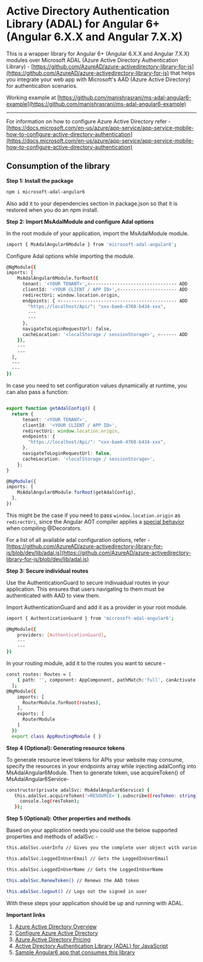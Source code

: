 # Active Directory Authentication Library (ADAL) for Angular 6+ (Angular 6.X.X and Angular 7.X.X)

This is a wrapper library for Angular 6+ (Angular 6.X.X and Angular 7.X.X) modules over Microsoft ADAL (Azure Active Directory Authentication Library) - [https://github.com/AzureAD/azure-activedirectory-library-for-js](https://github.com/AzureAD/azure-activedirectory-library-for-js) that helps you integrate your web app with Microsoft's AAD (Azure Active Directory) for authentication scenarios.

Working example at [https://github.com/manishrasrani/ms-adal-angular6-example](https://github.com/manishrasrani/ms-adal-angular6-example)

___

For information on how to configure Azure Active Directory refer - [https://docs.microsoft.com/en-us/azure/app-service/app-service-mobile-how-to-configure-active-directory-authentication](https://docs.microsoft.com/en-us/azure/app-service/app-service-mobile-how-to-configure-active-directory-authentication)

<h2>Consumption of the library</h2>

  **Step 1: Install the package**
```bash
npm i microsoft-adal-angular6
```
Also add it to your dependencies section in package.json so that it is restored when you do an npm install.

**Step 2: Import MsAdalModule and configure Adal options**

 In the root module of your application, import the MsAdalModule module.
```bash
import { MsAdalAngular6Module } from 'microsoft-adal-angular6';
```
Configure Adal options while importing the module.
```bash
@NgModule({
imports: [
    MsAdalAngular6Module.forRoot({
      tenant: '<YOUR TENANT>',<-------------------------------- ADD
      clientId: '<YOUR CLIENT / APP ID>',<--------------------- ADD
      redirectUri: window.location.origin,
      endpoints: { <------------------------------------------- ADD
        "https://localhost/Api/": "xxx-bae6-4760-b434-xxx",
        ---
        ---
      },
      navigateToLoginRequestUrl: false,
      cacheLocation: '<localStorage / sessionStorage>', <------ ADD
    }),
    ---
    ---
  ],
  ---
  ---
})
```

In case you need to set configuration values dynamically at runtime, you can also pass a function:
```typescript

export function getAdalConfig() {
  return {
      tenant: '<YOUR TENANT>',
      clientId: '<YOUR CLIENT / APP ID>',
      redirectUri: window.location.origin,
      endpoints: { 
        "https://localhost/Api/": "xxx-bae6-4760-b434-xxx",
      },
      navigateToLoginRequestUrl: false,
      cacheLocation: '<localStorage / sessionStorage>',
    };
}

@NgModule({
imports: [
    MsAdalAngular6Module.forRoot(getAdalConfig),
  ],
})
```

This might be the case if you need to pass `window.location.origin` as `redirectUri`, since the Angular AOT compiler applies a [special behavior](https://github.com/manishrasrani/ms-adal-angular6/issues/7) when compiling @Decorators.

For a list of all available adal configuration options, refer - [https://github.com/AzureAD/azure-activedirectory-library-for-js/blob/dev/lib/adal.js](https://github.com/AzureAD/azure-activedirectory-library-for-js/blob/dev/lib/adal.js)

**Step 3: Secure individual routes**

 Use the AuthenticationGuard to secure indivuadual routes in your application. This ensures that users navigating to them must be authenticated with AAD to view them.

Import AuthenticationGuard and add it as a provider in your root module.
```bash
import { AuthenticationGuard } from 'microsoft-adal-angular6';
```

```bash
@NgModule({
    providers: [AuthenticationGuard],
    ---
    ---
})
```
In your routing module, add it to the routes you want to secure - 
```bash
const routes: Routes = [
    { path: '', component: AppComponent, pathMatch:'full', canActivate: [AuthenticationGuard]}
  ]; 
@NgModule({
    imports: [    
      RouterModule.forRoot(routes),
    ],
    exports: [
      RouterModule
    ]
  })
  export class AppRoutingModule { }
```

**Step 4 (Optional): Generating resource tokens**

To generate resource level tokens for APIs your website may consume, specify the resources in your endpoints array while injecting adalConfig into MsAdalAngular6Module.
Then to generate token, use acquireToken() of MsAdalAngular6Service- 
 ```bash
constructor(private adalSvc: MsAdalAngular6Service) {
    this.adalSvc.acquireToken('<RESOURCE>').subscribe((resToken: string) => {
      console.log(resToken);
    });
```

**Step 5 (Optional): Other properties and methods**

Based on your application needs you could use the below supported properties and methods of adalSvc - 
```bash
this.adalSvc.userInfo // Gives you the complete user object with various properties about the logged in user
```
```bash
this.adalSvc.LoggedInUserEmail // Gets the LoggedInUserEmail
```
```bash
this.adalSvc.LoggedInUserName // Gets the LoggedInUserName
```
```bash
this.adalSvc.RenewToken() // Renews the AAD token
```
```bash
this.adalSvc.logout() // Logs out the signed in user
```


With these steps your application should be up and running with ADAL. 

**Important links**
1. [Azure Active Directory Overview](https://docs.microsoft.com/en-us/azure/active-directory/active-directory-whatis)
2. [Configure Azure Active Directory](https://docs.microsoft.com/en-us/azure/app-service/app-service-mobile-how-to-configure-active-directory-authentication)
3. [Azure Active Directory Pricing](https://azure.microsoft.com/en-in/pricing/details/active-directory/)
4. [Active Directory Authentication Library (ADAL) for JavaScript](https://github.com/AzureAD/azure-activedirectory-library-for-js)
5. [Sample Angular6 app that consumes this library](https://github.com/manishrasrani/ms-adal-angular6-example)
